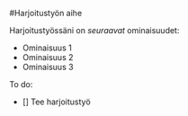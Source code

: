 #Harjoitustyön aihe

Harjoitustyössäni on *seuraavat* ominaisuudet:
* Ominaisuus 1
* Ominaisuus 2
* Ominaisuus 3

To do:
- [] Tee harjoitustyö
